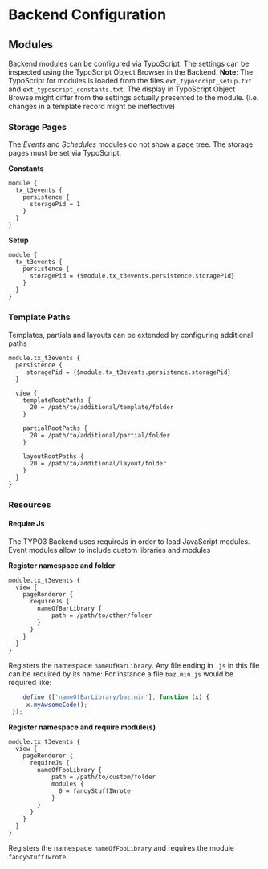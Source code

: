 Backend Configuration
=====================

## Modules
Backend modules can be configured via TypoScript.
The settings can be inspected using the TypoScript Object Browser in the Backend.
**Note**: The TypoScript for modules is loaded from the files `ext_typoscript_setup.txt` and `ext_typoscript_constants.txt`.
The display in TypoScript Object Browse might differ from the settings actually presented to the module. (I.e. changes in 
a template record might be ineffective)

### Storage Pages
The _Events_ and _Schedules_ modules do not show a page tree. The storage pages must be set via TypoScript.

**Constants**
```typo3_typoscript
module {
  tx_t3events {
    persistence {
      storagePid = 1
    }
  }
}
```

**Setup**
```typo3_typoscript
module {
  tx_t3events {
    persistence {
      storagePid = {$module.tx_t3events.persistence.storagePid}
    }
  }
}
```

### Template Paths
Templates, partials and layouts can be extended by configuring additional paths
```typo3_typoscript
module.tx_t3events {
  persistence {
     storagePid = {$module.tx_t3events.persistence.storagePid}
  }

  view {
    templateRootPaths {
      20 = /path/to/additional/template/folder
    }
    
    partialRootPaths {
      20 = /path/to/additional/partial/folder
    }
    
    layoutRootPaths {
      20 = /path/to/additional/layout/folder
    }
  }
}

````

### Resources

#### Require Js
The TYPO3 Backend uses requireJs in order to load JavaScript modules. 
Event modules allow to include custom libraries and modules 

**Register namespace and folder** 
```typo3_typoscript
module.tx_t3events {
  view {
    pageRenderer {
      requireJs {
        nameOfBarLibrary {
            path = /path/to/other/folder
        }    
      }
    }
  }
}
```
Registers the namespace `nameOfBarLibrary`. Any file ending in `.js` in this file can be required by its name:
For instance a file `baz.min.js` would be required like:
```javascript
    define (['nameOfBarLibrary/baz.min'], function (x) {
     x.myAwsomeCode();
 });
```

**Register namespace and require module(s)**
```typo3_typoscript
module.tx_t3events {
  view {
    pageRenderer {
      requireJs {
        nameOfFooLibrary {
            path = /path/to/custom/folder
            modules {
              0 = fancyStuffIWrote
            }
        }
      }
    }
  }
}
```
Registers the namespace `nameOfFooLibrary` and requires the module `fancyStuffIwrote`. 
